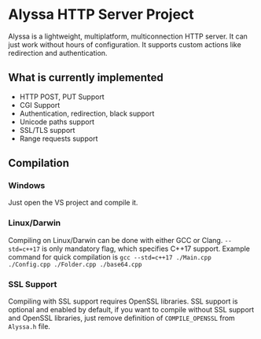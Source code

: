 # Alyssa HTTP Server Project
Alyssa is a lightweight, multiplatform, multiconnection HTTP server. It can just work without hours of configuration. It supports custom actions like redirection and authentication.
## What is currently implemented
- HTTP POST, PUT Support
- CGI Support
- Authentication, redirection, black support
- Unicode paths support
- SSL/TLS support
- Range requests support
## Compilation
### Windows
Just open the VS project and compile it.
### Linux/Darwin
Compiling on Linux/Darwin can be done with either GCC or Clang. `--std=c++17` is only mandatory flag, which specifies C++17 support. Example command for quick compilation is `gcc --std=c++17 ./Main.cpp ./Config.cpp ./Folder.cpp ./base64.cpp`
### SSL Support
Compiling with SSL support requires OpenSSL libraries. SSL support is optional and enabled by default, if you want to compile without SSL support and OpenSSL libraries, just remove definition of `COMPILE_OPENSSL` from `Alyssa.h` file.

